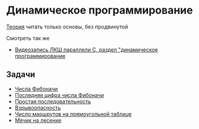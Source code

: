 # Динамическое программирование

[Теория](https://notes.algoprog.ru/dynprog/index.html) читать только основы, без продвинутой

Смотреть так же
- [Видеозапись ЛКШ параллели С, раздел "динамическое программирование](https://sis.khashaev.ru/2013/august/c-prime/)

## Задачи

- [Числа Фибоначи](https://informatics.msk.ru/mod/statements/view.php?chapterid=201#1)
- [Последняя цифра числа Фибоначи](https://informatics.msk.ru/mod/statements/view.php?chapterid=842#1)
- [Простая последовательность](https://informatics.msk.ru/mod/statements/view.php?chapterid=843#1)
- [Взрывоопасность](https://informatics.msk.ru/mod/statements/view.php?chapterid=913#1)
- [Число маршрутов на прямоугольной таблице](https://informatics.msk.ru/mod/statements/view.php?chapterid=206#1)
- [Мячик на лесенке](https://informatics.msk.ru/mod/statements/view.php?chapterid=203#1)